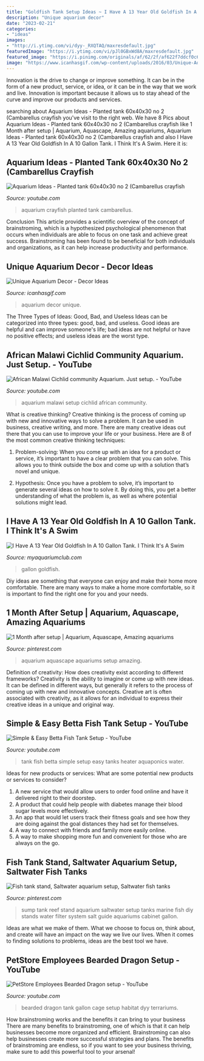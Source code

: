 ```yaml
---
title: "Goldfish Tank Setup Ideas ~ I Have A 13 Year Old Goldfish In A 10 Gallon Tank. I Think It&#039;s A Swim"
description: "Unique aquarium decor"
date: "2023-02-21"
categories:
- "ideas"
images:
- "http://i.ytimg.com/vi/dyy-_RXQTAQ/maxresdefault.jpg"
featuredImage: "https://i.ytimg.com/vi/pJl0GBxWd8A/maxresdefault.jpg"
featured_image: "https://i.pinimg.com/originals/af/62/2f/af622f7ddcf0c6037a6f0cc79e6999b0.jpg"
image: "https://www.icanhasgif.com/wp-content/uploads/2016/03/Unique-Aquarium-Decor.jpg"
---
```



Innovation is the drive to change or improve something. It can be in the form of a new product, service, or idea, or it can be in the way that we work and live. Innovation is important because it allows us to stay ahead of the curve and improve our products and services.

	

		
searching about Aquarium Ideas - Planted tank 60x40x30 no 2 (Cambarellus crayfish you've visit to the right web. We have 8 Pics about Aquarium Ideas - Planted tank 60x40x30 no 2 (Cambarellus crayfish like 1 Month after setup | Aquarium, Aquascape, Amazing aquariums, Aquarium Ideas - Planted tank 60x40x30 no 2 (Cambarellus crayfish and also I Have A 13 Year Old Goldfish In A 10 Gallon Tank. I Think It&#039;s A Swim. Here it is:
		
    
## Aquarium Ideas - Planted Tank 60x40x30 No 2 (Cambarellus Crayfish

<img loading=lazy src="https://i.ytimg.com/vi/pJl0GBxWd8A/maxresdefault.jpg" onerror="this.onerror=null;this.src='https://tse1.mm.bing.net/th?id=OIP.O0aquxs5keCD5u-C5HaAywHaEK&amp;pid=15.1';" alt="Aquarium Ideas - Planted tank 60x40x30 no 2 (Cambarellus crayfish">

_Source: youtube.com_

>aquarium crayfish planted tank cambarellus. 

	

Conclusion
This article provides a scientific overview of the concept of brainstroming, which is a hypothesized psychological phenomenon that occurs when individuals are able to focus on one task and achieve great success. Brainstroming has been found to be beneficial for both individuals and organizations, as it can help increase productivity and performance.

    
## Unique Aquarium Decor - Decor Ideas

<img loading=lazy src="https://www.icanhasgif.com/wp-content/uploads/2016/03/Unique-Aquarium-Decor.jpg" onerror="this.onerror=null;this.src='https://tse2.mm.bing.net/th?id=OIP.h9yVyW_M_nrcjnGdPzjlwwHaFj&amp;pid=15.1';" alt="Unique Aquarium Decor - Decor Ideas">

_Source: icanhasgif.com_

>aquarium decor unique. 

	

The Three Types of Ideas: Good, Bad, and Useless
Ideas can be categorized into three types: good, bad, and useless. Good ideas are helpful and can improve someone's life; bad ideas are not helpful or have no positive effects; and useless ideas are the worst type.

    
## African Malawi Cichlid Community Aquarium. Just Setup. - YouTube

<img loading=lazy src="https://i.ytimg.com/vi/uDfoPhRwz4I/maxresdefault.jpg" onerror="this.onerror=null;this.src='https://tse3.mm.bing.net/th?id=OIP.Q9lTCL62FdcjqAqhkvsuZgHaEK&amp;pid=15.1';" alt="African Malawi Cichlid community Aquarium. Just setup. - YouTube">

_Source: youtube.com_

>aquarium malawi setup cichlid african community. 

	

What is creative thinking?
Creative thinking is the process of coming up with new and innovative ways to solve a problem. It can be used in business, creative writing, and more. There are many creative ideas out there that you can use to improve your life or your business. Here are 8 of the most common creative thinking techniques:
1. Problem-solving: When you come up with an idea for a product or service, it’s important to have a clear problem that you can solve. This allows you to think outside the box and come up with a solution that’s novel and unique.

2. Hypothesis: Once you have a problem to solve, it’s important to generate several ideas on how to solve it. By doing this, you get a better understanding of what the problem is, as well as where potential solutions might lead.

    
## I Have A 13 Year Old Goldfish In A 10 Gallon Tank. I Think It&#039;s A Swim

<img loading=lazy src="https://dlgdxii3fgupk.cloudfront.net/myaquariumclub.com/images/fbfiles/images/828w/061-28ffff8935f53224a29d75b19aa548d5_v_1517461661.JPG" onerror="this.onerror=null;this.src='https://tse4.mm.bing.net/th?id=OIP.wGqxxAmpaZzpxnCjgL_PQgHaFj&amp;pid=15.1';" alt="I Have A 13 Year Old Goldfish In A 10 Gallon Tank. I Think It&#039;s A Swim">

_Source: myaquariumclub.com_

>gallon goldfish. 

	

Diy ideas are something that everyone can enjoy and make their home more comfortable. There are many ways to make a home more comfortable, so it is important to find the right one for you and your needs.

    
## 1 Month After Setup | Aquarium, Aquascape, Amazing Aquariums

<img loading=lazy src="https://i.pinimg.com/736x/63/2b/ab/632bab959b1af1b3e6e3f6f422fe2334.jpg" onerror="this.onerror=null;this.src='https://tse3.mm.bing.net/th?id=OIP.FWXrPDW-23XxJZBui0OLfwHaLG&amp;pid=15.1';" alt="1 Month after setup | Aquarium, Aquascape, Amazing aquariums">

_Source: pinterest.com_

>aquarium aquascape aquariums setup amazing. 

	

Definition of creativity: How does creativity exist according to different frameworks?
Creativity is the ability to imagine or come up with new ideas. It can be defined in different ways, but generally it refers to the process of coming up with new and innovative concepts. Creative art is often associated with creativity, as it allows for an individual to express their creative ideas in a unique and original way.

    
## Simple &amp; Easy Betta Fish Tank Setup - YouTube

<img loading=lazy src="https://i.ytimg.com/vi/n8zJWDcqZg0/maxresdefault.jpg" onerror="this.onerror=null;this.src='https://tse3.mm.bing.net/th?id=OIP.EB33dpkyv_pcZnWiqxmogQHaEK&amp;pid=15.1';" alt="Simple &amp; Easy Betta Fish Tank Setup - YouTube">

_Source: youtube.com_

>tank fish betta simple setup easy tanks heater aquaponics water. 

	

Ideas for new products or services: What are some potential new products or services to consider?
1. A new service that would allow users to order food online and have it delivered right to their doorstep.
2. A product that could help people with diabetes manage their blood sugar levels more effectively.
3. An app that would let users track their fitness goals and see how they are doing against the goal distances they had set for themselves.
4. A way to connect with friends and family more easily online.
5. A way to make shopping more fun and convenient for those who are always on the go.

    
## Fish Tank Stand, Saltwater Aquarium Setup, Saltwater Fish Tanks

<img loading=lazy src="https://i.pinimg.com/originals/af/62/2f/af622f7ddcf0c6037a6f0cc79e6999b0.jpg" onerror="this.onerror=null;this.src='https://tse3.mm.bing.net/th?id=OIP.0oVfx9Byh8ePLmJGipOl-wHaJ4&amp;pid=15.1';" alt="Fish tank stand, Saltwater aquarium setup, Saltwater fish tanks">

_Source: pinterest.com_

>sump tank reef stand aquarium saltwater setup tanks marine fish diy stands water filter system salt guide aquariums cabinet gallon. 

	

Ideas are what we make of them. What we choose to focus on, think about, and create will have an impact on the way we live our lives. When it comes to finding solutions to problems, ideas are the best tool we have.

    
## PetStore Employees Bearded Dragon Setup - YouTube

<img loading=lazy src="http://i.ytimg.com/vi/dyy-_RXQTAQ/maxresdefault.jpg" onerror="this.onerror=null;this.src='https://tse1.mm.bing.net/th?id=OIP.LPCNIfbMlvXFArVOOYaUlQHaEK&amp;pid=15.1';" alt="PetStore Employees Bearded Dragon setup - YouTube">

_Source: youtube.com_

>bearded dragon tank gallon cage setup habitat dyy terrariums. 

	

How brainstroming works and the benefits it can bring to your business
There are many benefits to brainstroming, one of which is that it can help businesses become more organized and efficient. Brainstroming can also help businesses create more successful strategies and plans. The benefits of brainstroming are endless, so if you want to see your business thriving, make sure to add this powerful tool to your arsenal!

